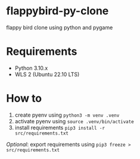 # flappybird-py-clone
flappy bird clone using python and pygame

# Requirements
- Python 3.10.x
- WLS 2 (Ubuntu 22.10 LTS)


# How to

1. create pyenv using <code>python3 -m venv .venv</code>
2. activate pyenv using <code>source .venv/bin/activate</code>
3. install requirements <code>pip3 install -r src/requirements.txt</code>

*Optional*: export requirements using <code>pip3 freeze > src/requirements.txt</code>
